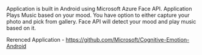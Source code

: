 Application is built in Android using Microsoft Azure Face API.
Application Plays Music based on your mood. You have option to either capture your photo and pick from gallery.
Face API will detect your  mood and play music based on it.

Rerenced Application - https://github.com/Microsoft/Cognitive-Emotion-Android
